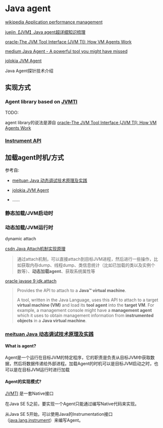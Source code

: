 # Java agent

[wikipedia Application performance management](https://en.wikipedia.org/wiki/Application_performance_management)

[juejin【JVM】Java agent超详细知识梳理](https://juejin.cn/post/7157684112122183693) 

[oracle-The JVM Tool Interface (JVM TI): How VM Agents Work](https://www.oracle.com/technical-resources/articles/javase/jvm-tool-interface.html) 

[medium Java Agent - A powerful tool you might have missed](https://sathiyakugan.medium.com/java-agent-a-powerful-tool-you-might-have-missed-fe6a85884481) 

[jolokia JVM Agent](https://jolokia.org/reference/html/manual/agents/jvm.html) 

Java Agent探针技术介绍

## 实现方式



### Agent library based on [JVMTI](https://docs.oracle.com/en/java/javase/23/docs/specs/jvmti.html)

TODO:

agent library的说法是源自 [oracle-The JVM Tool Interface (JVM TI): How VM Agents Work](https://www.oracle.com/technical-resources/articles/javase/jvm-tool-interface.html) 

### [Instrument API](https://docs.oracle.com/en/java/javase/23/docs/api/java.instrument/module-summary.html)



## 加载agent时机/方式

参考自:

- [meituan Java 动态调试技术原理及实践](https://tech.meituan.com/2019/11/07/java-dynamic-debugging-technology.html)

- [jolokia JVM Agent](https://jolokia.org/reference/html/manual/agents/jvm.html)

- ......

 

### 静态加载/JVM启动时

### 动态加载/JVM运行时

dynamic attach

[csdn Java Attach机制实现原理](https://blog.csdn.net/qq_40378034/article/details/116092658)  

> 通过attach机制，可以直接attach到目标JVM进程，然后进行一些操作，比如获取内存dump、线程dump、类信息统计（比如已加载的类以及实例个数等）、**动态加载agent**、获取系统属性等

[oracle javase 9 jdk.attach](https://docs.oracle.com/javase/9/docs/api/jdk.attach-summary.html)

> Provides the API to attach to a **Java™ virtual machine**.
> 
> A tool, written in the Java Language, uses this API to attach to a target **virtual machine (VM)** and load its **tool agent** into the **target VM**. For example, a management console might have a **management agent** which it uses to obtain management information from **instrumented objects** in a **Java virtual machine**.

### [meituan Java 动态调试技术原理及实践](https://tech.meituan.com/2019/11/07/java-dynamic-debugging-technology.html)

#### What is agent?

Agent是一个运行在目标JVM的特定程序，它的职责是负责从目标JVM中获取数据，然后将数据传递给外部进程。加载Agent的时机可以是目标JVM启动之时，也可以是在目标JVM运行时进行加载

#### Agent的实现模式?

[JVMTI](https://docs.oracle.com/en/java/javase/23/docs/specs/jvmti.html) 是一套Native接口

在Java SE 5之前，要实现一个Agent只能通过编写Native代码来实现。

从Java SE 5开始，可以使用Java的Instrumentation接口（[java.lang.instrument](https://docs.oracle.com/en/java/javase/23/docs/api/java.instrument/module-summary.html)）来编写Agent。
